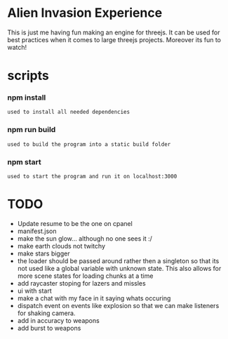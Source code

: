 # Alien Invasion Experience
This is just me having fun making an engine for threejs. It can be used for best practices when it comes to large threejs projects. Moreover its fun to watch!

# scripts
### npm install
    used to install all needed dependencies

### npm run build
    used to build the program into a static build folder

### npm start
    used to start the program and run it on localhost:3000

# TODO
* Update resume to be the one on cpanel
* manifest.json  
* make the sun glow... although no one sees it :/
* make earth clouds not twitchy  
* make stars bigger  
* the loader should be passed around rather then a singleton so that its not used like a global variable with unknown state. This also allows for more scene states for loading chunks at a time 
* add raycaster stoping for lazers and missles
* ui with start  
* make a chat with my face in it saying whats occuring
* dispatch event on events like explosion so that we can make listeners for shaking camera.
* add in accuracy to weapons
* add burst to weapons
